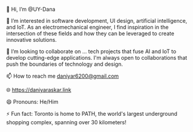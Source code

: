 👋 Hi, I’m @UY-Dana
  
👀 I’m interested in software development, UI design, artificial intelligence, and IoT. As an electromechanical engineer, I find inspiration in the intersection of these fields and how they can be leveraged to create innovative solutions.

💞️ I’m looking to collaborate on ... tech projects that fuse AI and IoT to develop cutting-edge applications. I'm always open to collaborations that push the boundaries of technology and design.

📫 How to reach me daniyar6200@gmail.com

🌐 https://daniyaraskar.link

😄 Pronouns: He/Him

⚡ Fun fact: Toronto is home to PATH, the world's largest underground shopping complex, spanning over 30 kilometers!
<!---
UY-Dana/UY-Dana is a ✨ special ✨ repository because its `README.md` (this file) appears on your GitHub profile.
You can click the Preview link to take a look at your changes.
--->

